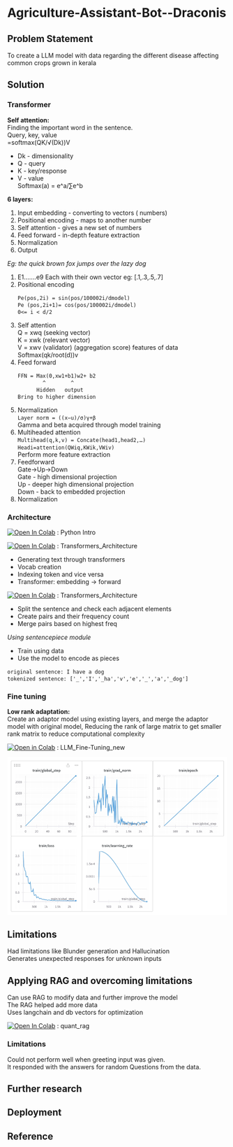 # Agriculture-Assistant-Bot--Draconis
## Problem Statement
To create a LLM model with data regarding the different disease affecting common crops grown in kerala

## Solution
### Transformer 

**Self attention:**  
Finding the important word in the sentence.  
Query, key, value  
=softmax(QK/√(Dk))V
- Dk - dimensionality
- Q - query
- K - key/response
- V - value  
Softmax(a) = e^a/∑e^b  

**6 layers:**  
1. Input embedding - converting to vectors ( numbers)  
2. Positional encoding - maps to another number  
3. Self attention - gives a new set of numbers
4. Feed forward - in-depth feature extraction
5. Normalization 
6. Output
		
*Eg: the quick brown fox jumps over the lazy dog*  
1. E1…….e9
	Each with their own vector eg: [.1,.3,.5,.7]
1. Positional encoding
    ``` 
    Pe(pos,2i) = sin(pos/100002i/dmodel)  
	Pe (pos,2i+1)= cos(pos/100002i/dmodel)  
	0<= i < d/2
    ```
1. Self attention  
	Q = xwq (seeking vector)  
	K = xwk (relevant vector)  
	V = xwv (validator) (aggregation score) features of data  
	Softmax(qk/root(d))v  
1. Feed forward  
	```
    FFN = Max(0,xw1+b1)w2+ b2  
		    ^        ^  
		  Hidden   output  
	Bring to higher dimension
    ```
1. Normalization  
	`Layer norm = ((x−u)/σ)γ+β `  
	Gamma and beta acquired through model training
1. Multiheaded attention  
	`Multihead(q,k,v) = Concate(head1,head2,…)`  
	`Headi=attention(QWiq,KWik,VWiv)`  
	Perform more feature extraction
1. Feedforward  
	Gate->Up->Down  
	Gate - high dimensional projection  
	Up - deeper high dimensional projection  
	Down - back to embedded projection  
1. Normalization



### Architecture
[![Open In Colab](https://colab.research.google.com/assets/colab-badge.svg)](https://colab.research.google.com/drive/1DbxjnrSEhoLEIFb9arz2-U0OR7N4abfM#scrollTo=F2ikhLFfuon_) : Python Intro

[![Open In Colab](https://colab.research.google.com/assets/colab-badge.svg)](https://colab.research.google.com/drive/1P6hG2t0ijSnVQ3Y0wx1ixTiuotN0DeLC?usp=sharing#scrollTo=YCSiAqIjeNMD) : Transformers_Architecture

- Generating text through transformers  
- Vocab creation  
- Indexing token and vice versa  
- Transformer: embedding -> forward  

[![Open In Colab](https://colab.research.google.com/assets/colab-badge.svg)](https://colab.research.google.com/drive/1CnLOHFRdrg3Hw7-DN7FiuPreAq6nLKnD?usp=sharing) : Transformers_Architecture

- Split the sentence and check each adjacent elements
- Create pairs and their frequency count
- Merge pairs based on highest freq

*Using sentencepiece module*  
- Train using data  
- Use the model to encode as pieces  
```
original sentence: I have a dog
tokenized sentence: ['_','I','_ha','v','e','_','a','_dog']
```

### Fine tuning
**Low rank adaptation:**   
Create an adaptor model using existing layers, and merge the adaptor model with original model, Reducing the rank of large matrix to get smaller rank matrix to reduce computational complexity 

[![Open in Colab](https://colab.research.google.com/assets/colab-badge.svg)](https://colab.research.google.com/drive/1RdePhapMcBCplrhtN4N5-27ttjb4OVhO?authuser=2) : LLM_Fine-Tuning_new

![Training](https://github.com/ShawnFrostX/Agriculture-Assistant-Bot--Draconis/blob/ce610d019fdaa3196275047ce1b8a0632e673368/Report.png)

## Limitations

Had limitations like Blunder generation and Hallucination  
Generates unexpected responses for unknown inputs  

## Applying RAG and overcoming limitations

Can use RAG to modify data and further improve the model  
The RAG helped add more data  
Uses langchain and db vectors for optimization

[![Open In Colab](https://colab.research.google.com/assets/colab-badge.svg)](https://colab.research.google.com/drive/1qkeulBrOrRftebrVqFr4ivE_6pRj4saK?authuser=2#scrollTo=MloXh3yjC7iM) : quant_rag

### Limitations   

Could not perform well when greeting input was given.  
It responded with the answers for random Questions from the data.

## Further research



## Deployment

## Reference
